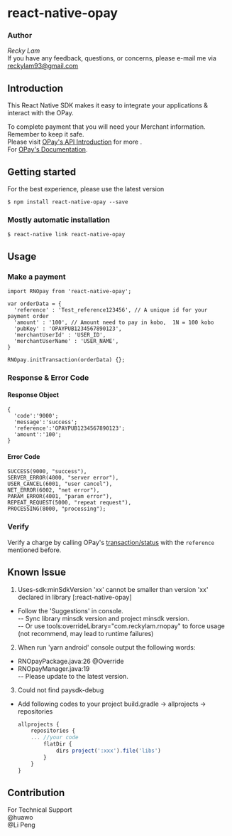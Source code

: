 


# react-native-opay

### Author

*Recky Lam*</br>
If you have any feedback, questions, or concerns, please e-mail me via reckylam93@gmail.com

## Introduction

This React Native SDK makes it easy to integrate your applications & interact with the OPay.<br/>

To complete payment that you will need your Merchant information. Remember to keep it safe.</br>
Please visit [OPay's API Introduction](https://open.operapay.com/home/) for more .</br>
For [OPay's Documentation](https://documentation.opayweb.com/).

## Getting started

For the best experience, please use the latest version

`$ npm install react-native-opay --save`

### Mostly automatic installation

`$ react-native link react-native-opay`

## Usage
### Make a payment
```
import RNOpay from 'react-native-opay';

var orderData = {
  'reference' : 'Test_reference123456', // A unique id for your payment order
  'amount' : '100', // Amount need to pay in kobo,  1N = 100 kobo
  'pubKey' : 'OPAYPUB1234567890123',
  'merchantUserId' : 'USER_ID',
  'merchantUserName' : 'USER_NAME',
}

RNOpay.initTransaction(orderData) {};

```

### Response & Error Code
#### Response Object
```
{
  'code':'9000';  
  'message':'success';  
  'reference':'OPAYPUB1234567890123';  
  'amount':'100';
}
```
#### Error Code
```
SUCCESS(9000, "success"),
SERVER_ERROR(4000, "server error"),
USER_CANCEL(6001, "user cancel"),
NET_ERROR(6002, "net error"),
PARAM_ERROR(4001, "param error"),
REPEAT_REQUEST(5000, "repeat request"),
PROCESSING(8000, "processing");
```

### Verify

Verify a charge by calling OPay's [transaction/status](transaction/status)  with the  `reference`  mentioned before.</br>

## Known Issue

1. Uses-sdk:minSdkVersion 'xx' cannot be smaller than version 'xx' declared in library [:react-native-opay]
- Follow the 'Suggestions' in console.<br/>
-- Sync library minsdk version and project minsdk version.<br/>
-- Or use tools:overrideLibrary="com.reckylam.rnopay" to force usage (not recommend, may lead to runtime failures)

2. When  run 'yarn android' console output the following words:
- RNOpayPackage.java:26 @Override<br/>
- RNOpayManager.java:19<br/>
-- Please update to the latest version.

3. Could not find paysdk-debug
- Add following codes to your project build.gradle -> allprojects -> repositories
  ```Javascript
  allprojects {
      repositories {
      ... //your code
          flatDir {
              dirs project(':xxx').file('libs')
          }
      }
  }
  ```
## Contribution

For Technical Support<br/>
@huawo<br/>
@Li Peng<br/>